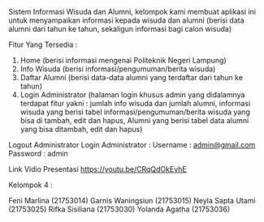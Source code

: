 Sistem Informasi Wisuda dan Alumni, kelompok kami membuat aplikasi ini untuk menyampaikan informasi kepada wisuda dan alumni (berisi data alumni dari tahun ke tahun, sekaligun informasi bagi calon wisuda)

Fitur Yang Tersedia :

1. Home (berisi informasi mengenai Politeknik Negeri Lampung)
2. Info Wisuda (berisi informasi/pengumuman/berita wisuda)
3. Daftar Alumni (berisi data-data alumni yang terdaftar dari tahun ke tahun)
4. Login Administrator (halaman login khusus admin yang didalamnya terdapat fitur yakni :
   jumlah info wisuda dan jumlah alumni, informasi wisuda yang berisi tabel informasi/pengumuman/berita wisuda yang bisa di tambah, edit 
   dan hapus, Alumni yang berisi tabel data alumni yang bisa ditambah, edit dan hapus)

Logout Administrator
Login Administrator : Username : admin@gmail.com Password : admin

Link Vidio Presentasi
https://youtu.be/CRqQdOkEyhE

Kelompok 4 :

Feni Marlina (21753014) 
Garnis Waningsiun (21753015) 
Neyla Sapta Utami (21753025) 
Rifka Sisiliana (21753030) 
Yolanda Agatha (21753036)
